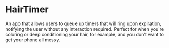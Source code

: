 # HairTimer

An app that allows users to queue up timers that will ring upon expiration, notifying the user without any interaction required. Perfect for when you're coloring or deep conditioning your hair, for example, and you don't want to get your phone all messy.
